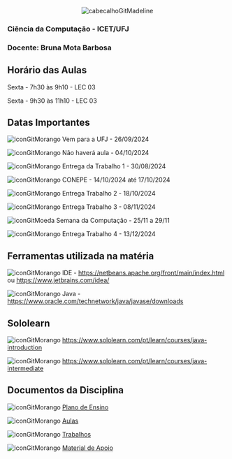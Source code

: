 <div align="center">
  
![cabecalhoGitMadeline](https://github.com/user-attachments/assets/24f5ce50-1ba0-49dc-acb3-9eecc1eb78d6)

</div>

### Ciência da Computação - ICET/UFJ
### Docente: Bruna Mota Barbosa

## Horário das Aulas

Sexta - 7h30 às 9h10 - LEC 03

Sexta - 9h30 às 11h10 - LEC 03

## Datas Importantes

![iconGitMorango](https://github.com/user-attachments/assets/8fc95e93-8995-4090-bac8-72d46ddf9911) Vem para a UFJ - 26/09/2024

![iconGitMorango](https://github.com/user-attachments/assets/8fc95e93-8995-4090-bac8-72d46ddf9911) Não haverá aula - 04/10/2024

![iconGitMorango](https://github.com/user-attachments/assets/8fc95e93-8995-4090-bac8-72d46ddf9911) Entrega da Trabalho 1 - 30/08/2024

![iconGitMorango](https://github.com/user-attachments/assets/8fc95e93-8995-4090-bac8-72d46ddf9911) CONEPE - 14/10/2024 até 17/10/2024

![iconGitMorango](https://github.com/user-attachments/assets/8fc95e93-8995-4090-bac8-72d46ddf9911) Entrega Trabalho 2 - 18/10/2024

![iconGitMorango](https://github.com/user-attachments/assets/8fc95e93-8995-4090-bac8-72d46ddf9911) Entrega Trabalho 3 - 08/11/2024

![iconGitMoeda](https://github.com/user-attachments/assets/6dc8dbe4-a3b6-43f9-ad7c-0b0922ae5ede) Semana da Computação - 25/11 a 29/11

![iconGitMorango](https://github.com/user-attachments/assets/8fc95e93-8995-4090-bac8-72d46ddf9911) Entrega Trabalho 4 - 13/12/2024

## Ferramentas utilizada na matéria

![iconGitMorango](https://github.com/user-attachments/assets/8fc95e93-8995-4090-bac8-72d46ddf9911) IDE - https://netbeans.apache.org/front/main/index.html ou https://www.jetbrains.com/idea/

![iconGitMorango](https://github.com/user-attachments/assets/8fc95e93-8995-4090-bac8-72d46ddf9911) Java - https://www.oracle.com/technetwork/java/javase/downloads

## Sololearn

![iconGitMorango](https://github.com/user-attachments/assets/8fc95e93-8995-4090-bac8-72d46ddf9911) https://www.sololearn.com/pt/learn/courses/java-introduction

![iconGitMorango](https://github.com/user-attachments/assets/8fc95e93-8995-4090-bac8-72d46ddf9911) https://www.sololearn.com/pt/learn/courses/java-intermediate

## Documentos da Disciplina

![iconGitMorango](https://github.com/user-attachments/assets/8fc95e93-8995-4090-bac8-72d46ddf9911) [Plano de Ensino](https://github.com/user-attachments/files/16566159/Plano.de.Ensino.CG.-.02_2024.pdf)


![iconGitMorango](https://github.com/user-attachments/assets/8fc95e93-8995-4090-bac8-72d46ddf9911) [Aulas](https://github.com/brunamota/ComputacaoGrafica/blob/main/Aulas.md)

![iconGitMorango](https://github.com/user-attachments/assets/8fc95e93-8995-4090-bac8-72d46ddf9911) [Trabalhos](https://github.com/brunamota/ComputacaoGrafica/blob/main/Trabalhos.md)

![iconGitMorango](https://github.com/user-attachments/assets/8fc95e93-8995-4090-bac8-72d46ddf9911) [Material de Apoio](https://github.com/user-attachments/files/16549762/Computacao.grafica.Uma.abordagem.pratica.pdf)


